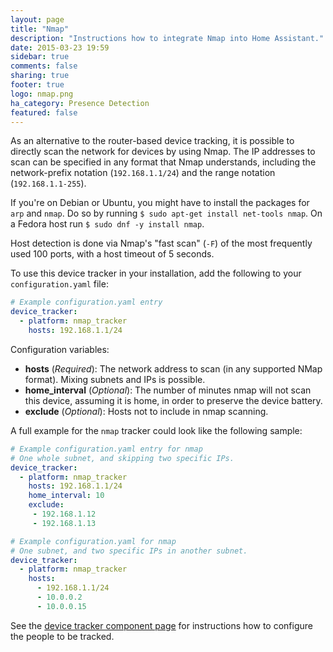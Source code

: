 ```yaml
---
layout: page
title: "Nmap"
description: "Instructions how to integrate Nmap into Home Assistant."
date: 2015-03-23 19:59
sidebar: true
comments: false
sharing: true
footer: true
logo: nmap.png
ha_category: Presence Detection
featured: false
---
```



As an alternative to the router-based device tracking, it is possible to directly scan the network for devices by using Nmap. The IP addresses to scan can be specified in any format that Nmap understands, including the network-prefix notation (`192.168.1.1/24`) and the range notation (`192.168.1.1-255`).

If you're on Debian or Ubuntu, you might have to install the packages for `arp` and `nmap`. Do so by running `$ sudo apt-get install net-tools nmap`. On a Fedora host run `$ sudo dnf -y install nmap`. 

Host detection is done via Nmap's "fast scan" (`-F`) of the most frequently used 100 ports, with a host timeout of 5 seconds.

To use this device tracker in your installation, add the following to your `configuration.yaml` file:

```yaml
# Example configuration.yaml entry
device_tracker:
  - platform: nmap_tracker
    hosts: 192.168.1.1/24
```

Configuration variables:

- **hosts** (*Required*): The network address to scan (in any supported NMap format). Mixing subnets and IPs is possible.
- **home_interval** (*Optional*): The number of minutes nmap will not scan this device, assuming it is home, in order to preserve the device battery.
- **exclude** (*Optional*): Hosts not to include in nmap scanning.

A full example for the `nmap` tracker could look like the following sample:

```yaml
# Example configuration.yaml entry for nmap
# One whole subnet, and skipping two specific IPs.
device_tracker:
  - platform: nmap_tracker
    hosts: 192.168.1.1/24
    home_interval: 10
    exclude:
     - 192.168.1.12
     - 192.168.1.13
```

```yaml
# Example configuration.yaml for nmap
# One subnet, and two specific IPs in another subnet.
device_tracker:
  - platform: nmap_tracker
    hosts:
      - 192.168.1.1/24
      - 10.0.0.2
      - 10.0.0.15
```


See the [device tracker component page](/components/device_tracker/) for instructions how to configure the people to be tracked.
